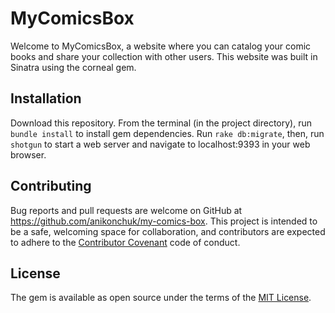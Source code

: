 # MyComicsBox

Welcome to MyComicsBox, a website where you can catalog your comic books and share your collection with other users. This website was built in Sinatra using the corneal gem.

## Installation

Download this repository. From the terminal (in the project directory), run ```bundle install``` to install gem dependencies. Run ```rake db:migrate```, then, run ```shotgun``` to start a web server and navigate to localhost:9393 in your web browser.

## Contributing

Bug reports and pull requests are welcome on GitHub at https://github.com/anikonchuk/my-comics-box. This project is intended to be a safe, welcoming space for collaboration, and contributors are expected to adhere to the [Contributor Covenant](http://contributor-covenant.org) code of conduct.

## License

The gem is available as open source under the terms of the [MIT License](https://opensource.org/licenses/MIT).
